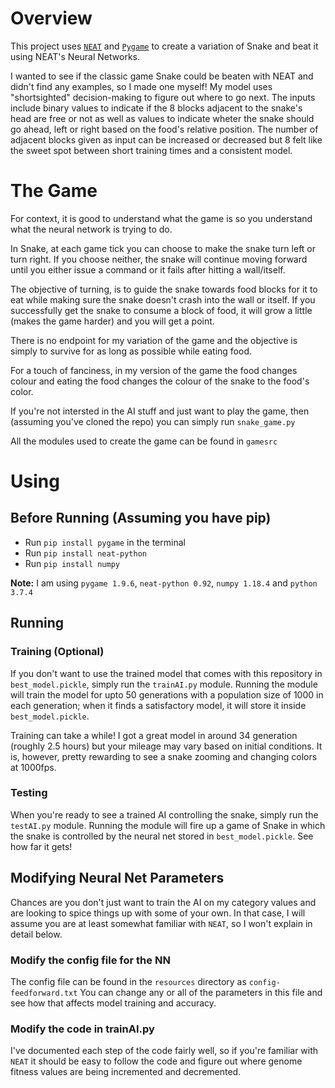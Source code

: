 # Overview
This project uses [`NEAT`](https://neat-python.readthedocs.io/en/latest/neat_overview.html) and [`Pygame`](https://www.pygame.org/news) to create a variation of Snake and beat it using NEAT's Neural Networks. 

I wanted to see if the classic game Snake could be beaten with NEAT and didn't find any examples, so I made one myself! My model uses "shortsighted" decision-making to figure out where to go next. The inputs include binary values to indicate if the 8 blocks adjacent to the snake's head are free or not as well as values to indicate wheter the snake should go ahead, left or right based on the food's relative position. The number of adjacent blocks given as input can be increased or decreased but 8 felt like the sweet spot between short training times and a consistent model. 

# The Game
For context, it is good to understand what the game is so you understand what the neural network is trying to do. 

In Snake, at each game tick you can choose to make the snake turn left or turn right. If you choose neither, the snake will continue moving forward until you either issue a command or it fails after hitting a wall/itself.

The objective of turning, is to guide the snake towards food blocks for it to eat while making sure the snake doesn't crash into the wall or itself. If you successfully get the snake to consume a block of food, it will grow a little (makes the game harder) and you will get a point. 

There is no endpoint for my variation of the game and the objective is simply to survive for as long as possible while eating food.

For a touch of fanciness, in my version of the game the food changes colour and eating the food changes the colour of the snake to the food's color.

If you're not intersted in the AI stuff and just want to play the game, then (assuming you've cloned the repo) you can simply run `snake_game.py`

All the modules used to create the game can be found in `gamesrc`

# Using
## Before Running (Assuming you have pip)
* Run `pip install pygame` in the terminal
* Run `pip install neat-python`
* Run `pip install numpy`

**Note:** I am using `pygame 1.9.6`, `neat-python 0.92`, `numpy 1.18.4` and `python 3.7.4`
## Running
### Training (Optional)
If you don't want to use the trained model that comes with this repository in `best_model.pickle`, simply run the `trainAI.py` module. Running the module will train the model for upto 50 generations with a population size of 1000 in each generation; when it finds a satisfactory model, it will store it inside `best_model.pickle`.

Training can take a while! I got a great model in around 34 generation (roughly 2.5 hours) but your mileage may vary based on initial conditions. It is, however, pretty rewarding to see a snake zooming and changing colors at 1000fps.

### Testing
When you're ready to see a trained AI controlling the snake, simply run the `testAI.py` module. Running the module will fire up a game of Snake in which the snake is controlled by the neural net stored in `best_model.pickle`. See how far it gets!

## Modifying Neural Net Parameters
Chances are you don't just want to train the AI on my category values and are looking to spice things up with some of your own. In that case, I will assume you are at least somewhat familiar with `NEAT`, so I won't explain in detail below.

### Modify the config file for the NN
The config file can be found in the `resources` directory as `config-feedforward.txt`
You can change any or all of the parameters in this file and see how that affects model training and accuracy.

### Modify the code in trainAI.py
I've documented each step of the code fairly well, so if you're familiar with `NEAT` it should be easy to follow the code and figure out where genome fitness values are being incremented and decremented.
